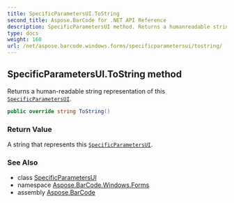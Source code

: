 ```yaml
---
title: SpecificParametersUI.ToString
second_title: Aspose.BarCode for .NET API Reference
description: SpecificParametersUI method. Returns a humanreadable string representation of this SpecificParametersUI
type: docs
weight: 160
url: /net/aspose.barcode.windows.forms/specificparametersui/tostring/
---
```

## SpecificParametersUI.ToString method

Returns a human-readable string representation of this [`SpecificParametersUI`](../).

```csharp
public override string ToString()
```

### Return Value

A string that represents this [`SpecificParametersUI`](../).

### See Also

* class [SpecificParametersUI](../)
* namespace [Aspose.BarCode.Windows.Forms](../../specificparametersui/)
* assembly [Aspose.BarCode](../../../)


